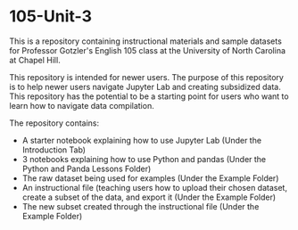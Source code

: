 # 105-Unit-3

This is a repository containing instructional materials and sample datasets for Professor Gotzler's English 105 class at the University of North Carolina at Chapel Hill.

This repository is intended for newer users.
The purpose of this repository is to help newer users navigate Jupyter Lab and creating subsidized data.
This repository has the potential to be a starting point for users who want to learn how to navigate data compilation.

The repository contains:
- A starter notebook explaining how to use Jupyter Lab (Under the Introduction Tab)
- 3 notebooks explaining how to use Python and pandas (Under the Python and Panda Lessons Folder) 
- The raw dataset being used for examples (Under the Example Folder)  
- An instructional file (teaching users how to upload their chosen dataset, create a subset of the data, and export it (Under the Example Folder)
- The new subset created through the instructional file (Under the Example Folder)
